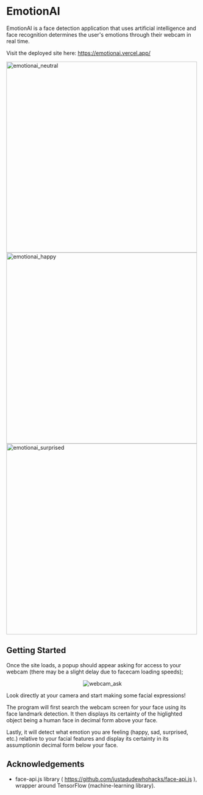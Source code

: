 # EmotionAI

EmotionAI is a face detection application that uses artificial intelligence and face recognition determines the user's emotions through their webcam in real time.

Visit the deployed site here: https://emotionai.vercel.app/

<p>
<img src="https://i.imgur.com/P8Jjryo.png" width="500" alt="emotionai_neutral">
<img src="https://i.imgur.com/pMF5fmx.png" width="500" alt="emotionai_happy">
<img src="https://i.imgur.com/42u2B3f.png" width="500" alt="emotionai_surprised">
</p>

## Getting Started

Once the site loads, a popup should appear asking for access to your webcam (there may be a slight delay due to facecam loading speeds);

<p align="center"><img src="https://i.imgur.com/8yLBUDZ.png" alt="webcam_ask"></p>

Look directly at your camera and start making some facial expressions!

The program will first search the webcam screen for your face using its face landmark detection. It then displays its certainty of the higlighted object being a human face in decimal form above your face.

Lastly, it will detect what emotion you are feeling (happy, sad, surprised, etc.) relative to your facial features and display its certainty in its assumptionin decimal form below your face.

## Acknowledgements

- face-api.js library ( https://github.com/justadudewhohacks/face-api.js ), wrapper around TensorFlow (machine-learning library).
